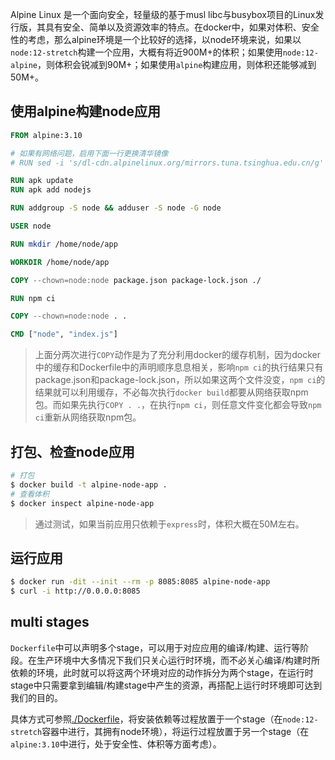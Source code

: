 Alpine Linux 是一个面向安全，轻量级的基于musl libc与busybox项目的Linux发行版，其具有安全、简单以及资源效率的特点。在docker中，如果对体积、安全性的考虑，那么alpine环境是一个比较好的选择，以node环境来说，如果以`node:12-stretch`构建一个应用，大概有将近900M+的体积；如果使用`node:12-alpine`，则体积会锐减到90M+；如果使用`alpine`构建应用，则体积还能够减到50M+。

## 使用alpine构建node应用

```Dockerfile
FROM alpine:3.10

# 如果有网络问题，启用下面一行更换清华镜像
# RUN sed -i 's/dl-cdn.alpinelinux.org/mirrors.tuna.tsinghua.edu.cn/g' /etc/apk/repositories

RUN apk update
RUN apk add nodejs

RUN addgroup -S node && adduser -S node -G node

USER node

RUN mkdir /home/node/app

WORKDIR /home/node/app

COPY --chown=node:node package.json package-lock.json ./

RUN npm ci

COPY --chown=node:node . .

CMD ["node", "index.js"]
```

> 上面分两次进行`COPY`动作是为了充分利用docker的缓存机制，因为docker中的缓存和Dockerfile中的声明顺序息息相关，影响`npm ci`的执行结果只有package.json和package-lock.json，所以如果这两个文件没变，`npm ci`的结果就可以利用缓存，不必每次执行`docker build`都要从网络获取npm包。而如果先执行`COPY . .`，在执行`npm ci`，则任意文件变化都会导致`npm ci`重新从网络获取npm包。

## 打包、检查node应用

```bash
# 打包
$ docker build -t alpine-node-app .
# 查看体积
$ docker inspect alpine-node-app
```

> 通过测试，如果当前应用只依赖于`express`时，体积大概在50M左右。

## 运行应用

```bash
$ docker run -dit --init --rm -p 8085:8085 alpine-node-app
$ curl -i http://0.0.0.0:8085
```

## multi stages

`Dockerfile`中可以声明多个stage，可以用于对应应用的编译/构建、运行等阶段。在生产环境中大多情况下我们只关心运行时环境，而不必关心编译/构建时所依赖的环境，此时就可以将这两个环境对应的动作拆分为两个stage，在运行时stage中只需要拿到编辑/构建stage中产生的资源，再搭配上运行时环境即可达到我们的目的。

具体方式可参照[./Dockerfile](./Dockerfile)，将安装依赖等过程放置于一个stage（在`node:12-stretch`容器中进行，其拥有node环境），将运行过程放置于另一个stage（在`alpine:3.10`中进行，处于安全性、体积等方面考虑）。
